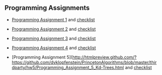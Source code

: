 
## Programming Assignments
* [Programming Assignment 1](http://htmlpreview.github.com/?https://github.com/dvklopfenstein/PrincetonAlgorithms/blob/master/thirdparty/hw1/Programming_Assignment_1_Percolation.html)
  and [checklist](http://htmlpreview.github.com/?https://github.com/dvklopfenstein/PrincetonAlgorithms/blob/master/thirdparty/hw1/Programming_Assignment_1_Checklist_Percolation.html)

* [Programming Assignment 2](http://htmlpreview.github.com/?https://github.com/dvklopfenstein/PrincetonAlgorithms/blob/master/thirdparty/hw2/Programming_Assignment_2_Randomized_Queues_and_Deques.html)
  and
[checklist](http://htmlpreview.github.com/?https://github.com/dvklopfenstein/PrincetonAlgorithms/blob/master/thirdparty/hw2/Programming_Assignment_2_Checklist_Randomized_Queues_and_Dequeues.html)

* [Programming Assignment 3](http://htmlpreview.github.com/?https://github.com/dvklopfenstein/PrincetonAlgorithms/blob/master/thirdparty/hw3/Programming_Assignment_3_Pattern_Recognition_Assignment.html)
  and [checklist](http://htmlpreview.github.com/?https://github.com/dvklopfenstein/PrincetonAlgorithms/blob/master/thirdparty/hw3/Programming_Assignment_3_Checklist_Pattern_Recognition.html)

* [Programming Assignment 4](http://htmlpreview.github.com/?https://github.com/dvklopfenstein/PrincetonAlgorithms/blob/master/thirdparty/hw4/8-Puzzle_Programming_Assignment.html)
  and [checklist](http://htmlpreview.github.com/?https://github.com/dvklopfenstein/PrincetonAlgorithms/blob/master/thirdparty/hw4/Programming_Assignment_4_Checklist_8_Puzzle.html)

* [Programming Assignment 5](http://htmlpreview.github.com/?https://github.com/dvklopfenstein/PrincetonAlgorithms/blob/master/thirdparty/hw5/Programming_Assignment_5_Kd-Trees.html
  and [checklist](http://htmlpreview.github.com/?https://github.com/dvklopfenstein/PrincetonAlgorithms/blob/master/thirdparty/hw5/Programming_Assignment_5_Checklist_Kd-Trees.html)

